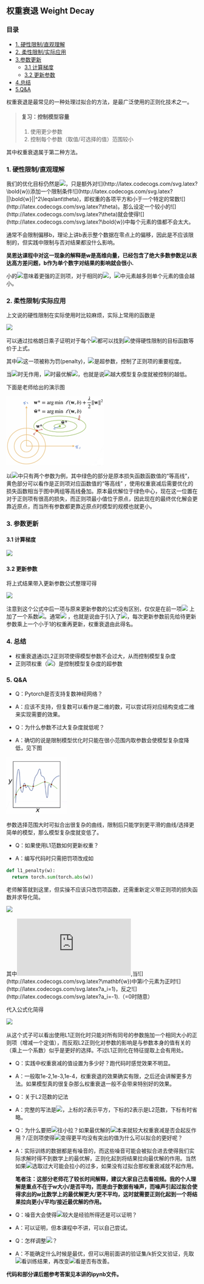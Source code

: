 ## 权重衰退 Weight Decay
### 目录
- [1. 硬性限制/直观理解](#1-硬性限制直观理解)
- [2. 柔性限制/实际应用](#2-柔性限制实际应用)
- [3.参数更新](#3-参数更新)
    * [3.1 计算梯度](#31-计算梯度)
    * [3.2 更新参数](#32-更新参数)
- [4.总结](#4-总结)
- [5.Q&A](#5-qa)

权重衰退是最常见的一种处理过拟合的方法，是最广泛使用的正则化技术之一。

> #### 复习：控制模型容量
>
> 1. 使用更少参数
> 2. 控制每个参数（取值/可选择的值）范围较小

其中权重衰退属于第二种方法。

### 1. 硬性限制/直观理解

我们的优化目标仍然是![](http://latex.codecogs.com/svg.latex?min\space\ell(\bold{w},b))，只是额外对![](http://latex.codecogs.com/svg.latex?\bold{w})添加一个限制条件![](http://latex.codecogs.com/svg.latex?||\bold{w}||^2\leqslant\theta)，即权重的各项平方和小于一个特定的常数![](http://latex.codecogs.com/svg.latex?\theta)。那么设定一个较小的![](http://latex.codecogs.com/svg.latex?\theta)就会使得![](http://latex.codecogs.com/svg.latex?\bold{w})中每个元素的值都不会太大。

通常不会限制偏移b，理论上讲b表示整个数据在零点上的偏移，因此是不应该限制的，但实践中限制与否对结果都没什么影响。

**吴恩达课程中对这一现象的解释是w是高维向量，已经包含了绝大多数参数足以表达高方差问题，b作为单个数字对结果的影响就会很小.**

小的![](http://latex.codecogs.com/svg.latex?\theta)意味着更强的正则项，对于相同的![](http://latex.codecogs.com/svg.latex?\theta)，![](http://latex.codecogs.com/svg.latex?\bold{w})中元素越多则单个元素的值会越小。

### 2. 柔性限制/实际应用

上文说的硬性限制在实际使用时比较麻烦，实际上常用的函数是

![](http://latex.codecogs.com/svg.latex?min\space\ell(\bold{w},b)+\frac{\lambda}{2}||\bold{w}||^2)

可以通过拉格朗日乘子证明对于每个![](http://latex.codecogs.com/svg.latex?\theta)都可以找到![](http://latex.codecogs.com/svg.latex?\lambda)使得硬性限制的目标函数等价于上式。

其中![](http://latex.codecogs.com/svg.latex?\frac{\lambda}{2}||\bold{w}||^2)这一项被称为罚(penalty)，![](http://latex.codecogs.com/svg.latex?\lambda)是超参数，控制了正则项的重要程度。

当![](http://latex.codecogs.com/svg.latex?\lambda=0)时无作用，![](http://latex.codecogs.com/svg.latex?\lambda\rightarrow\infty)时最优解![](http://latex.codecogs.com/svg.latex?\bold{w}^*\rightarrow0)，也就是说![](http://latex.codecogs.com/svg.latex?\lambda)越大模型复杂度就被控制的越低。

下面是老师给出的演示图

<img src="..\imgs\12\12-01.JPG" alt="12-01" style="zoom:25%;" />

以![](http://latex.codecogs.com/svg.latex?\bold{w})中只有两个参数为例，其中绿色的部分是原本损失函数函数值的“等高线”，黄色部分可以看作是正则项对应函数值的“等高线” ，使用权重衰减后需要优化的损失函数相当于图中两组等高线叠加。原本最优解位于绿色中心，现在这一位置在对于正则项有很高的损失，而正则项最小值位于原点，因此现在的最终优化解会更靠近原点，而当所有参数都更靠近原点时模型的规模也就更小。

### 3. 参数更新

#### 3.1 计算梯度

![](http://latex.codecogs.com/svg.latex?\frac{\partial{}}{\partial{\bold{w}}}(\ell(\bold{w},b)+\frac{\lambda}{2}||\bold{w}||^2)=\frac{\partial{\ell(\bold{w},b)}}{{\partial{\bold{w}}}}+\lambda\bold{w})

#### 3.2 更新参数

将上式结果带入更新参数公式整理可得

![](http://latex.codecogs.com/svg.latex?\bold{w}_{t+1}=(1-\eta\lambda)\bold{w}_{t}-\eta\frac{\partial{\ell(\bold{w}_t,b_t)}}{{\partial{\bold{w}_{t}}}})

注意到这个公式中后一项与原来更新参数的公式没有区别，仅仅是在前一项![](http://latex.codecogs.com/svg.latex?\bold{w}_{t}) 上加了一个系数![](http://latex.codecogs.com/svg.latex?(1-\eta\lambda))。通常![](http://latex.codecogs.com/svg.latex?\eta\lambda<1) ，也就是说由于引入了![](http://latex.codecogs.com/svg.latex?\lambda)，每次更新参数前先给待更新参数乘上一个小于1的权重再更新，权重衰退由此得名。

### 4. 总结

- 权重衰退通过L2正则项使得模型参数不会过大，从而控制模型复杂度
- 正则项权重（![](http://latex.codecogs.com/svg.latex?\lambda)）是控制模型复杂度的超参数                                                                                                                                                                                                                                                                                                                                                                                                                                                                                                                                                                                                                                                                                                                                                                                                                                                                                                                                                                                                                                                                                                                                                                                                                                                                                                                                                                                                                                                                                                                                                                                                                                                                                                                                                                                                                                                                                                                                                                                                                                                                                                                                                                                                                                                                                                                                                                                                                                                                                                                                                                                                                                                                                                                                                                                                                                                                                                                                                                                                                                                                                                                                                                                                                                   

### 5. Q&A

- Q：Pytorch是否支持复数神经网络？

- A：应该不支持，但复数可以看作是二维的数，可以尝试将对应结构变成二维来实现需要的效果。

- Q：为什么参数不过大复杂度就低呢？

- A：确切的说是限制模型优化时只能在很小范围内取参数会使模型复杂度降低，见下图

 <img src="..\imgs\12\12-02.JPG" alt="12-02" style="zoom:33%;" />

参数选择范围大时可拟合出很复杂的曲线，限制后只能学到更平滑的曲线/选择更简单的模型，那么模型复杂度就变低了。

- Q：如果使用L1范数如何更新权重？

- A：编写代码时只需把罚项改成如

```python
def l1_penalty(w):
  return torch.sum(torch.abs(w))
```

老师解答就到这里，但实操不应该只改罚项函数，还需重新定义带正则项的损失函数并求导化简。

![](http://latex.codecogs.com/svg.latex?\frac{\partial{}}{\partial{\mathbf{w}}}(\ell(\mathbf{w},b)+\lambda||\mathbf{w}||_1)=\frac{\partial{\ell(\mathbf{w},b)}}{{\partial{\mathbf{w}}}}+I'\lambda)

其中![](http://latex.codecogs.com/svg.latex?I'=(a_1,...,a_n)),当![](http://latex.codecogs.com/svg.latex?\mathbf{w})中第i个元素为正时![](http://latex.codecogs.com/svg.latex?a_i=1)，反之![](http://latex.codecogs.com/svg.latex?a_i=-1).（=0时随意）

代入公式化简得

![](http://latex.codecogs.com/svg.latex?\mathbf{w}_{t+1}=\mathbf{w}_{t}-\eta\frac{\partial{\ell(\mathbf{w}_t,b_t)}}{{\partial{\mathbf{w}_{t}}}}-I'\eta\lambda)

从这个式子可以看出使用L1正则化时只能对所有同号的参数施加一个相同大小的正则项（增减一个定值），而反观L2正则化对参数的影响是与参数本身的值有关的（乘上一个系数）似乎是更好的选择。不过L1正则化在特征提取上会有用处。

- Q：实践中权重衰减的值设置为多少好？跑代码时感觉效果不明显。

- A：一般取1e-2,1e-3,1e-4，权重衰退的效果确实有限，之后还会讲解更多方法。如果模型真的很复杂那么权重衰退一般不会带来特别好的效果。

- Q：关于L2范数的记法

- A：完整的写法是![](http://latex.codecogs.com/svg.latex?||\bold{w}||^2_2)，上标的2表示平方，下标的2表示是L2范数，下标有时省略。

- Q：为什么要把![](http://latex.codecogs.com/svg.latex?\bold{w})往小拉？如果最优解的![](http://latex.codecogs.com/svg.latex?\bold{w})本来就较大权重衰减是否会起反作用？/正则项使得![](http://latex.codecogs.com/svg.latex?\bold{w})变得更平均没有突出的值为什么可以拟合的更好呢？

- A：实际训练的数据都是有噪音的，而这些噪音可能会被拟合进去使得我们实际求解时得不到数学上的最优解，正则化起到将结果拉向最优解的作用。当然如果![](http://latex.codecogs.com/svg.latex?\lambda)选取过大可能会拉小的过多，如果没有过拟合那权重衰减就不起作用。

  **笔者注：这部分老师花了较长时间解释，建议大家自己去看视频。我的个人理解是重点不在于w大小/是否平均，而是由于数据有噪声，而噪声引起过拟合使得求出的w比数学上的最优解更大/更不平均，这时就需要正则化起到一个将结果拉向更小/平均/接近最优解的作用。**

- Q：噪音大会使得![](http://latex.codecogs.com/svg.latex?\bold{w})较大是经验所得还是可以证明？
- A：可以证明，但本课程中不讲，可以自己尝试。
- Q：怎样调整![](http://latex.codecogs.com/svg.latex?\lambda)？
- A：不能确定什么时候是最优，但可以用前面讲的验证集/k折交叉验证，先取![](http://latex.codecogs.com/svg.latex?\lambda=0)看训练结果，再改变![](http://latex.codecogs.com/svg.latex?\lambda)看是否有改善。



**代码和部分课后题参考答案见本讲的ipynb文件。**

